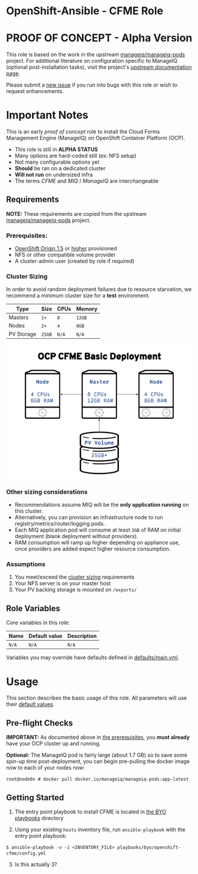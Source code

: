 # OpenShift-Ansible - CFME Role

# PROOF OF CONCEPT - Alpha Version

This role is based on the work in the upstream
[manageiq/manageiq-pods](https://github.com/ManageIQ/manageiq-pods)
project. For additional literature on configuration specific to
ManageIQ (optional post-installation tasks), visit the project's
[upstream documentation page](http://manageiq.org/docs/get-started/basic-configuration).

Please submit a
[new issue](https://github.com/openshift/openshift-ansible/issues/new)
if you run into bugs with this role or wish to request enhancements.

# Important Notes

This is an early *proof of concept* role to install the Cloud Forms
Management Engine (ManageIQ) on OpenShift Container Platform (OCP).

* This role is still in **ALPHA STATUS**
* Many options are hard-coded still (ex: NFS setup)
* Not many configurable options yet
* **Should** be ran on a dedicated cluster
* **Will not run** on undersized infra
* The terms *CFME* and *MIQ* / *ManageIQ* are interchangeable

## Requirements

**NOTE:** These requirements are copied from the upstream
[manageiq/manageiq-pods](https://github.com/ManageIQ/manageiq-pods)
project.

### Prerequisites:

*
  [OpenShift Origin 1.5](https://docs.openshift.com/container-platform/3.5/welcome/index.html)
  or
  [higher](https://docs.openshift.com/container-platform/latest/welcome/index.html)
  provisioned
* NFS or other compatible volume provider
* A cluster-admin user (created by role if required)

### Cluster Sizing

In order to avoid random deployment failures due to resource
starvation, we recommend a minimum cluster size for a **test**
environment.

| Type           | Size    | CPUs     | Memory   |
|----------------|---------|----------|----------|
| Masters        | `1+`    | `8`      | `12GB`   |
| Nodes          | `2+`    | `4`      | `8GB`    |
| PV Storage     | `25GB`  | `N/A`    | `N/A`    |


![Basic CFME Deployment](img/CFMEBasicDeployment.png)


### Other sizing considerations

* Recommendations assume MIQ will be the **only application running**
  on this cluster.
* Alternatively, you can provision an infrastructure node to run
  registry/metrics/router/logging pods.
* Each MIQ application pod will consume at least `3GB` of RAM on initial
  deployment (blank deployment without providers).
* RAM consumption will ramp up higher depending on appliance use, once
  providers are added expect higher resource consumption.


### Assumptions

1) You meet/exceed the [cluster sizing](#cluster-sizing) requirements
1) Your NFS server is on your master host
1) Your PV backing storage is mounted on `/exports/`


## Role Variables

Core variables in this role:

| Name             | Default value          | Description   |
|------------------|------------------------|---------------|
| `N/A`            | `N/A`                  | `N/A`         |


Variables you may override have defaults defined in
[defaults/main.yml](defaults/main.yml).


# Usage

This section describes the basic usage of this role. All parameters
will use their [default values](defaults/main.yml).

## Pre-flight Checks

**IMPORTANT:** As documented above in [the prerequisites](#prerequisites),
  you **must already** have your OCP cluster up and running.

**Optional:** The ManageIQ pod is fairly large (about 1.7 GB) so to
save some spin-up time post-deployment, you can begin pre-pulling the
docker image now to each of your nodes now:

```
root@node0x # docker pull docker.io/manageiq/manageiq-pods:app-latest
```

## Getting Started

1) The entry point playbook to install CFME is located in
[the BYO playbooks](../../playbooks/byo/openshift-cfme/config.yml)
directory

2) Using your existing `hosts` inventory file, run `ansible-playbook`
with the entry point playbook:

```
$ ansible-playbook -v -i <INVENTORY_FILE> playbooks/byo/openshift-cfme/config.yml
```

3) Is this actually 3?
